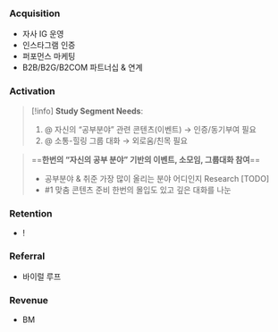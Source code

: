 ### **Acquisition**
- 자사 IG 운영
- 인스타그램 인증
- 퍼포먼스 마케팅
- B2B/B2G/B2COM 파트너십 & 연계

### **Activation**
> [!info] **Study Segment Needs**:
>  1. @ 자신의 “공부분야” 관련 콘텐츠(이벤트) → 인증/동기부여 필요
>  2. @ 소통-힐링 그룹 대화 → 외로움/친목 필요 

> ==**한번의 “자신의 공부 분야” 기반의 이벤트, 소모임, 그룹대화 참여**==
> - 공부분야 & 취준 가장 많이 올리는 분야 어디인지 Research [TODO]
> - #1 맞춤 콘텐츠 준비
> 한번의 몰입도 있고 깊은 대화를 나눈

### **Retention**
- ! 

### **Referral**
- 바이럴 루프

### **Revenue**
- BM

